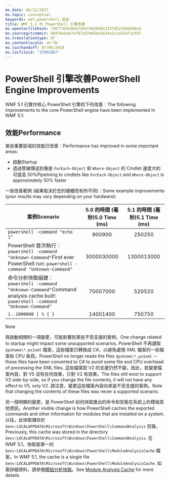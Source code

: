 ```yaml
---
ms.date: 06/12/2017
ms.topic: conceptual
keywords: wmf,powershell,設定
title: WMF 5.1 的 PowerShell 引擎改善
ms.openlocfilehash: 738f72b910de7d44f48309013237d523d0dd40a4
ms.sourcegitcommit: 8b076ebde7ef971d7465bab834a3c2a32471ef6f
ms.translationtype: HT
ms.contentlocale: zh-TW
ms.lasthandoff: 07/06/2018
ms.locfileid: "37892887"
---
```

# <a name="powershell-engine-improvements"></a><span data-ttu-id="8b11c-103">PowerShell 引擎改善</span><span class="sxs-lookup"><span data-stu-id="8b11c-103">PowerShell Engine Improvements</span></span>

<span data-ttu-id="8b11c-104">WMF 5.1 已實作核心 PowerShell 引擎的下列改善︰</span><span class="sxs-lookup"><span data-stu-id="8b11c-104">The following improvements to the core PowerShell engine have been implemented in WMF 5.1:</span></span>

## <a name="performance"></a><span data-ttu-id="8b11c-105">效能</span><span class="sxs-lookup"><span data-stu-id="8b11c-105">Performance</span></span>

<span data-ttu-id="8b11c-106">某些重要區域的效能已改善︰</span><span class="sxs-lookup"><span data-stu-id="8b11c-106">Performance has improved in some important areas:</span></span>

- <span data-ttu-id="8b11c-107">啟動</span><span class="sxs-lookup"><span data-stu-id="8b11c-107">Startup</span></span>
- <span data-ttu-id="8b11c-108">透過管線傳送到像是 `ForEach-Object` 和 `Where-Object` 的 Cmdlet 速度大約可提高 50%</span><span class="sxs-lookup"><span data-stu-id="8b11c-108">Pipelining to cmdlets like `ForEach-Object` and `Where-Object` is approximately 50% faster</span></span>

<span data-ttu-id="8b11c-109">一些改善範例 (結果取決於您的硬體而有所不同)：</span><span class="sxs-lookup"><span data-stu-id="8b11c-109">Some example improvements (your results may vary depending on your hardware):</span></span>

| <span data-ttu-id="8b11c-110">案例</span><span class="sxs-lookup"><span data-stu-id="8b11c-110">Scenario</span></span> | <span data-ttu-id="8b11c-111">5.0 的時間 (毫秒)</span><span class="sxs-lookup"><span data-stu-id="8b11c-111">5.0 Time (ms)</span></span> | <span data-ttu-id="8b11c-112">5.1 的時間 (毫秒)</span><span class="sxs-lookup"><span data-stu-id="8b11c-112">5.1 Time (ms)</span></span> |
| -------- | :---------------: | :---------------: |
| `powershell -command "echo 1"` | <span data-ttu-id="8b11c-113">900</span><span class="sxs-lookup"><span data-stu-id="8b11c-113">900</span></span> | <span data-ttu-id="8b11c-114">250</span><span class="sxs-lookup"><span data-stu-id="8b11c-114">250</span></span> |
| <span data-ttu-id="8b11c-115">PowerShell 首次執行︰`powershell -command "Unknown-Command"`</span><span class="sxs-lookup"><span data-stu-id="8b11c-115">First ever PowerShell run: `powershell -command "Unknown-Command"`</span></span> | <span data-ttu-id="8b11c-116">30000</span><span class="sxs-lookup"><span data-stu-id="8b11c-116">30000</span></span> | <span data-ttu-id="8b11c-117">13000</span><span class="sxs-lookup"><span data-stu-id="8b11c-117">13000</span></span> |
| <span data-ttu-id="8b11c-118">命令分析快取組建︰`powershell -command "Unknown-Command"`</span><span class="sxs-lookup"><span data-stu-id="8b11c-118">Command analysis cache built: `powershell -command "Unknown-Command"`</span></span> | <span data-ttu-id="8b11c-119">7000</span><span class="sxs-lookup"><span data-stu-id="8b11c-119">7000</span></span> | <span data-ttu-id="8b11c-120">520</span><span class="sxs-lookup"><span data-stu-id="8b11c-120">520</span></span> |
| <code>1..1000000 &#124; % { }</code> | <span data-ttu-id="8b11c-121">1400</span><span class="sxs-lookup"><span data-stu-id="8b11c-121">1400</span></span> | <span data-ttu-id="8b11c-122">750</span><span class="sxs-lookup"><span data-stu-id="8b11c-122">750</span></span> |

> [!Note]
> <span data-ttu-id="8b11c-123">與啟動相關的一項變更，可能影響到某些不受支援的案例。</span><span class="sxs-lookup"><span data-stu-id="8b11c-123">One change related to startup might impact some unsupported scenarios.</span></span>
> <span data-ttu-id="8b11c-124">PowerShell 不再讀取 `$pshome\*.ps1xml` 檔案，這些檔案已轉換成 C#，以避免處理 XML 檔案的一些檔案和 CPU 負荷。</span><span class="sxs-lookup"><span data-stu-id="8b11c-124">PowerShell no longer reads the files `$pshome\*.ps1xml` -- these files have been converted to C# to avoid some file and CPU overhead of processing the XML files.</span></span>
> <span data-ttu-id="8b11c-125">這些檔案對 V2 的支援仍然不變，因此，若變更檔案內容，對 V5 沒有任何效果，只對 V2 有效果。</span><span class="sxs-lookup"><span data-stu-id="8b11c-125">The files still exist to support V2 side-by-side, so if you change the file contents, it will not have any effect to V5, only V2.</span></span>
> <span data-ttu-id="8b11c-126">請注意，變更這些檔案內容向來是不受支援的案例。</span><span class="sxs-lookup"><span data-stu-id="8b11c-126">Note that changing the contents of these files was never a supported scenario.</span></span>

<span data-ttu-id="8b11c-127">另一個明顯的變更，是 PowerShell 如何快取匯出的命令和安裝在系統上的模組其他資訊。</span><span class="sxs-lookup"><span data-stu-id="8b11c-127">Another visible change is how PowerShell caches the exported commands and other information for modules that are installed on a system.</span></span>
<span data-ttu-id="8b11c-128">以往，此快取儲存於 `$env:LOCALAPPDATA\Microsoft\Windows\PowerShell\CommandAnalysis` 目錄。</span><span class="sxs-lookup"><span data-stu-id="8b11c-128">Previously, this cache was stored in the directory `$env:LOCALAPPDATA\Microsoft\Windows\PowerShell\CommandAnalysis`.</span></span>
<span data-ttu-id="8b11c-129">在 WMF 5.1，快取是單一的 `$env:LOCALAPPDATA\Microsoft\Windows\PowerShell\ModuleAnalysisCache` 檔案。</span><span class="sxs-lookup"><span data-stu-id="8b11c-129">In WMF 5.1, the cache is a single file `$env:LOCALAPPDATA\Microsoft\Windows\PowerShell\ModuleAnalysisCache`.</span></span>
<span data-ttu-id="8b11c-130">如需詳細資料，請參閱[模組分析快取](scenarios-features.md#module-analysis-cache)。</span><span class="sxs-lookup"><span data-stu-id="8b11c-130">See [Module Analysis Cache](scenarios-features.md#module-analysis-cache) for more details.</span></span>